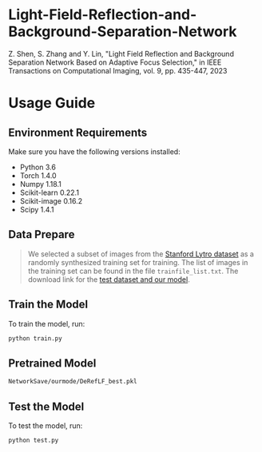 # Light-Field-Reflection-and-Background-Separation-Network

Z. Shen, S. Zhang and Y. Lin, "Light Field Reflection and Background Separation Network Based on Adaptive Focus Selection," in IEEE Transactions on Computational Imaging, vol. 9, pp. 435-447, 2023



# Usage Guide

## Environment Requirements
Make sure you have the following versions installed:

- Python 3.6  
- Torch 1.4.0  
- Numpy 1.18.1  
- Scikit-learn 0.22.1  
- Scikit-image 0.16.2  
- Scipy 1.4.1  


## Data Prepare


> We selected a subset of images from the [Stanford Lytro dataset](http://lightfields.stanford.edu/LF2016.html) as a randomly synthesized training set for training. The list of images in the training set can be found in the file `trainfile_list.txt`.
> The download link for the [test dataset and our model](https://bjtueducn-my.sharepoint.com/:u:/g/personal/23120336_bjtu_edu_cn/Ed9g1rL2QHxCujluV7r9PBUBNUu05OXJxatdkOAvG6yCjA?e=v8Pvwz).



## Train the Model
To train the model, run:

```bash
python train.py
```


## Pretrained Model

```bash
NetworkSave/ourmode/DeRefLF_best.pkl
```


## Test the Model

To test the model, run:

```bash
python test.py
````
